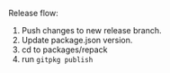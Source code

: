 Release flow:

1) Push changes to new release branch.
2) Update package.json version.
3) cd to packages/repack
4) run `gitpkg publish`

